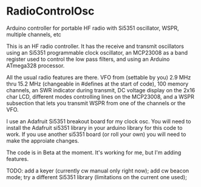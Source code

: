 # RadioControlOsc
Arduino controller for portable HF radio with Si5351 oscillator, WSPR, multiple channels, etc

This is an HF radio controller. It has the receive and transmit oscillators
using an Si5351 programmable clock oscillator, an MCP23008 as a band register
used to control the low pass filters, and using an Arduino ATmega328 processor.

All the usual radio features are there. VFO from (settable by you) 2.9 MHz thru
15.2 MHz (changeable in #defines at the start of code), 100 memory channels, 
an SWR indicator during transmit, DC voltage display on the 2x16 char LCD, different 
modes controlling lines on the MCP23008, and a WSPR subsection that lets you 
transmit WSPR from one of the channels or the VFO.

I use an Adafruit Si5351 breakout board for my clock osc.
You will need to install the Adafruit si5351 library in your arduino
library for this code to work. If you use another si5351 board (or roll your own)
you will need to make the approiate changes. 

The code is in Beta at the moment. It's working for me, but I'm adding features.

TODO: 
add a keyer (currently cw manual only right now);
add cw beacon mode;
try a different Si5351 library (limitations on the current one used);



